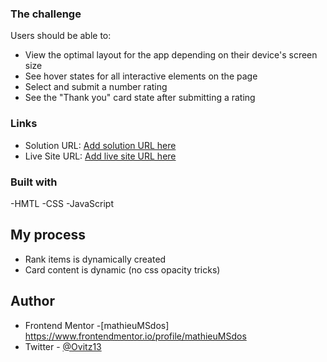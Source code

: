 ### The challenge

Users should be able to:

- View the optimal layout for the app depending on their device's screen size
- See hover states for all interactive elements on the page
- Select and submit a number rating
- See the "Thank you" card state after submitting a rating

### Links

- Solution URL: [Add solution URL here](https://your-solution-url.com)
- Live Site URL: [Add live site URL here](https://your-live-site-url.com)

### Built with

-HMTL
-CSS
-JavaScript

## My process

- Rank items is dynamically created
- Card content is dynamic (no css opacity tricks)

## Author

- Frontend Mentor -[mathieuMSdos] https://www.frontendmentor.io/profile/mathieuMSdos
- Twitter - [@Ovitz13](https://www.twitter.com/Ovitz13)
